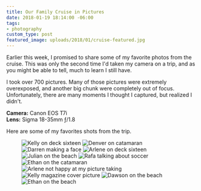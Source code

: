```yaml
---
title: Our Family Cruise in Pictures
date: 2018-01-19 18:14:00 -06:00
tags:
- photography
custom_type: post
featured_image: uploads/2018/01/cruise-featured.jpg
---
```


Earlier this week, I promised to share some of my favorite photos from the cruise. This was only the second time I'd taken my camera on a trip, and as you might be able to tell, much to learn I still have.

I took over 700 pictures. Many of those pictures were extremely overexposed, and another big chunk were completely out of focus. Unfortunately, there are many moments I thought I captured, but realized I didn't.

**Camera:** Canon EOS T7i  
**Lens:** Sigma 18-35mm ƒ/1.8

Here are some of my favorites shots from the trip.

<figure class="photo-grid photo-grid--four">
  <img src="{{ "/uploads/2018/01/cruise-faves-01.jpg" | prepend: site.url }}" alt="Kelly on deck sixteen" style="grid-column: span 4;">
  <img src="{{ "/uploads/2018/01/cruise-faves-05.jpg" | prepend: site.url }}" alt="Denver on catamaran" style="grid-column: span 2;">
  <img src="{{ "/uploads/2018/01/cruise-faves-04.jpg" | prepend: site.url }}" alt="Darren making a face" style="grid-column: 2 / span 2;">
  <img src="{{ "/uploads/2018/01/cruise-faves-02.jpg" | prepend: site.url }}" alt="Arlene on deck sixteen" style="grid-column: span 3;">
  <img src="{{ "/uploads/2018/01/cruise-faves-09.jpg" | prepend: site.url }}" alt="Julian on the beach" style="grid-column: span 2;">
  <img src="{{ "/uploads/2018/01/cruise-faves-06.jpg" | prepend: site.url }}" alt="Rafa talking about soccer" style="grid-column: span 3;">
  <img src="{{ "/uploads/2018/01/cruise-faves-03.jpg" | prepend: site.url }}" alt="Ethan on the catamaran" style="grid-column: span 3;">
  <img src="{{ "/uploads/2018/01/cruise-faves-07.jpg" | prepend: site.url }}" alt="Arlene not happy at my picture taking" style="grid-column: span 3;">
  <img src="{{ "/uploads/2018/01/cruise-faves-08.jpg" | prepend: site.url }}" alt="Kelly magazine cover picture" style="grid-column: span 2;">
  <img src="{{ "/uploads/2018/01/cruise-faves-10.jpg" | prepend: site.url }}" alt="Dawson on the beach" style="grid-column: span 2;">
  <img src="{{ "/uploads/2018/01/cruise-faves-11.jpg" | prepend: site.url }}" alt="Ethan on the beach" style="grid-column: span 2;">
</figure>


